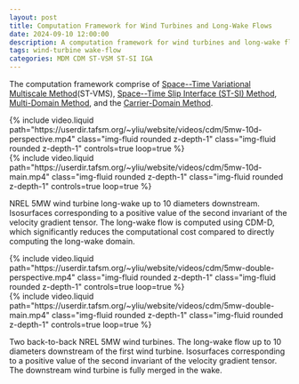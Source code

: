 ```yaml
---
layout: post
title: Computation Framework for Wind Turbines and Long-Wake Flows
date: 2024-09-10 12:00:00
description: A computation framework for wind turbines and long-wake flows
tags: wind-turbine wake-flow
categories: MDM CDM ST-VSM ST-SI IGA
---
```


The computation framework comprise of [Space--Time Variational Multiscale Method](https://link.springer.com/article/10.1007/s00466-020-01910-5)(ST-VMS), [Space--Time Slip Interface (ST-SI) Method](https://www.researchgate.net/publication/316455323_Space-Time_Slip_Interface_ST-SI_Method_and_Its_ST_Friends), [Multi-Domain Method](https://www.sciencedirect.com/science/article/pii/S0045782598003053), and the [Carrier-Domain Method](https://link.springer.com/article/10.1007/s00466-022-02230-6).

<div class="row mt-3">
    <div class="col-sm mt-3 mt-md-0">
        {% include video.liquid path="https://userdir.tafsm.org/~yliu/website/videos/cdm/5mw-10d-perspective.mp4" class="img-fluid rounded z-depth-1" class="img-fluid rounded z-depth-1" controls=true loop=true %}
    </div>
</div>

<div class="row mt-3">
    <div class="col-sm mt-3 mt-md-0">
        {% include video.liquid path="https://userdir.tafsm.org/~yliu/website/videos/cdm/5mw-10d-main.mp4" class="img-fluid rounded z-depth-1" class="img-fluid rounded z-depth-1" controls=true loop=true %}
    </div>
</div>

NREL 5MW wind turbine long-wake up to 10 diameters downstream. Isosurfaces corresponding to a positive value of the second invariant of the velocity gradient tensor. The long-wake flow is computed using CDM-D, which significantly reduces the computational cost compared to directly computing the long-wake domain.

<div class="row mt-3">
    <div class="col-sm mt-3 mt-md-0">
        {% include video.liquid path="https://userdir.tafsm.org/~yliu/website/videos/cdm/5mw-double-perspective.mp4" class="img-fluid rounded z-depth-1" class="img-fluid rounded z-depth-1" controls=true loop=true %}
    </div>
</div>

<div class="row mt-3">
    <div class="col-sm mt-3 mt-md-0">
        {% include video.liquid path="https://userdir.tafsm.org/~yliu/website/videos/cdm/5mw-double-main.mp4" class="img-fluid rounded z-depth-1" class="img-fluid rounded z-depth-1" controls=true loop=true %}
    </div>
</div>

Two back-to-back NREL 5MW wind turbines. The long-wake flow up to 10 diameters downstream of the first wind turbine. Isosurfaces corresponding to a positive value of the second invariant of the velocity gradient tensor. The downstream wind turbine is fully merged in the wake.
